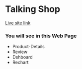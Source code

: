 # Talking Shop
[Live site link ](https://assignment-00009.netlify.app/)
### You will see in this Web Page
* Product-Details
* Review
* Dshboard
* Rechart